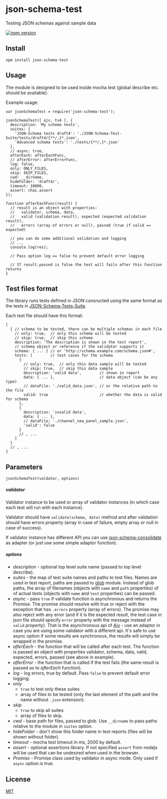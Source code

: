 # json-schema-test
Testing JSON schemas against sample data

[![npm version](https://badge.fury.io/js/json-schema-test.svg)](http://badge.fury.io/js/json-schema-test)


## Install

```
npm install json-schema-test
```


## Usage

The module is designed to be used inside mocha test (global describe etc. should be avaliable).

Example usage:

```
var jsonSchemaTest = require('json-schema-test');

jsonSchemaTest([ ajv, tv4 ], {
  description: 'My schema tests',
  suites: {
    'JSON-Schema tests draft4': './JSON-Schema-Test-Suite/tests/draft4/{**/,}*.json',
    'Advanced schema tests': './tests/{**/,}*.json'
  },
  // async: true,
  afterEach: afterEachFunc,
  // afterError: afterErrorFunc,
  log: false,
  only: ONLY_FILES,
  skip: SKIP_FILES,
  cwd: __dirname,
  hideFolder: 'draft4/',
  timeout: 10000,
  assert: chai.assert
});

function afterEachFunc(result) {
  // result is an object with properties:
  //   validator, schema, data,
  //   valid (validation result), expected (expected validation result),
  //   errors (array of errors or null), passed (true if valid == expected)

  // you can do some additional validation and logging
  // ...
  console.log(res);

  // Pass option log == false to prevent default error logging

  // If result.passed is false the test will fails after this function returns
}
```


## Test files format

The library runs tests defined in JSON consructed using the same format as the tests in [JSON-Schema-Tests-Suite](https://github.com/json-schema/JSON-Schema-Test-Suite).

Each test file should have this format:

```
[
  { // schema to be tested, there can be multiple schemas in each file
    // only: true,  // only this schema will be tested
    // skip: true,  // skip this schema
    description: 'The description is shown in the test report',
    // schema object or reference if the validator supports it
    schema: { ... } // or 'http://schema.example.com/schema.json#',
    tests: [        // test cases for the schema
      {
        // only: true,  // only this data sample will be tested
        // skip: true,  // skip this data sample
        description: 'valid data',        // shown in report
        data: { ... },                    // data object (can be any type)
        // dataFile: './valid_data.json', // or the relative path to the file
        valid: true                       // whether the data is valid for schema
      },
      {
        description: 'invalid data',
        data: { ... },
        // dataFile: './channel_new_panel_sample.json',
        'valid': false
      }
      // , ...
    ]
  }
  // , ...
]
```


## Parameters

```
jsonSchemaTest(valdator, options)
```


##### validator

Validator instance to be used or array of validator instances (in which case each test will run with each instance).

Validator should have `validate(schema, data)` method and after validation should have errors property (array in case of failure, empty array or null in case of success).

If validator instance has different API you can use [json-schema-consolidate](https://github.com/epoberezkin/json-schema-consolidate) as adapter (or just use some simple adaptor function).


##### options

- _description_ - optional top level suite name (passed to top level describe).
- _suites_ - the map of test suite names and paths to test files. Names are used in test report, paths are passed to [glob](https://github.com/isaacs/node-glob) module. Instead of glob paths, the array of filenames (objects with `name` and `path` properties) of of actual tests (objects with `name` and `test` properties) can be passed.
- _async_ - pass `true` if validate function is asynchronous and returns the Promise. The promise should resolve with true or reject with the exception that has `.errors` property (array of errors). The promise may also reject with any error (and if it is the expected result, the test case in json file should specify `error` property with the message instead of `valid` property). That is the asynchronous api of [Ajv](https://github.com/epoberezkin/ajv) - use an adaptor in case you are using some validator with a different api. It's safe to use async option if some results are synchronous, the results will simply be wrapped in the promise.
- _afterEach_ - the function that will be called after each test. The function is passed an object with properties validator, schema, data, valid, expected, errors, passed (see above in example).
- _afterError_ - the function that is called if the test fails (the same result is passed as to _afterEach_ function).
- _log_ - log errors, true by default. Pass `false` to prevent default error logging.
- _only_
  - `true` to test only these suites
  - array of files to be tested (only the last element of the path and the name without `.json` extension).
- _skip_
  - `true` to skip all suites
  - array of files to skip.
- _cwd_ - base path for files, passed to glob. Use `__dirname` to pass paths relative to the module in `suites` option.
- _hideFolder_ - don't show this folder name in test reports (files will be shown without folder).
- _timeout_ - mocha test timeout in ms, 2000 by default.
- _assert_ - optional assertions library. If not specified `assert` from nodejs will be used that can be undesired when used in the browser.
- _Promise_ - Promise class used by validator in async mode. Only used if `async` option is true.


## License

[MIT](https://github.com/MailOnline/json-schema-test/blob/master/LICENSE)
